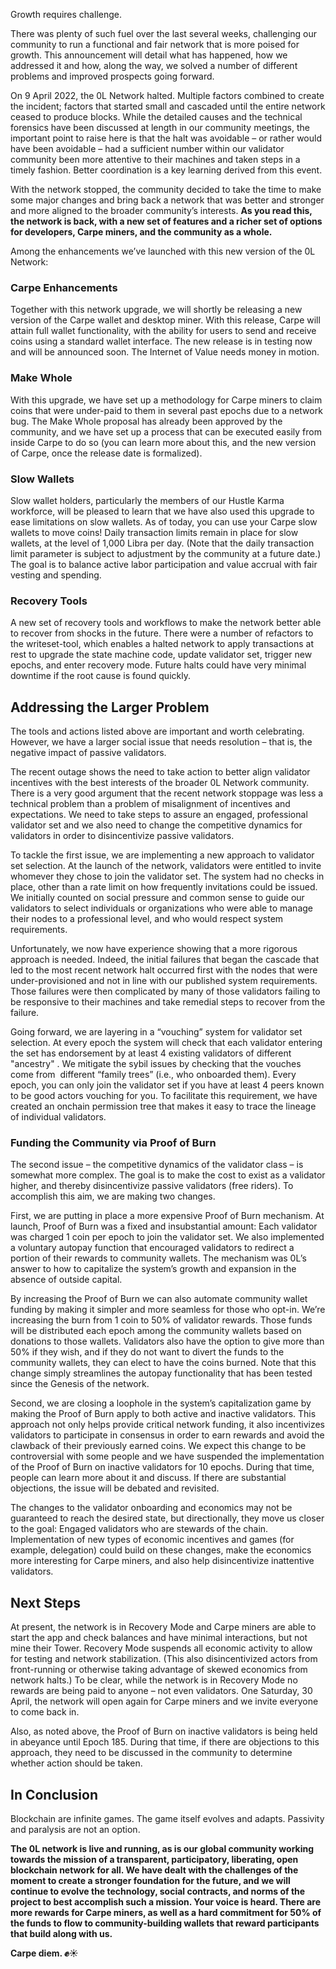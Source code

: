 Growth requires challenge.

There was plenty of such fuel over the last several weeks, challenging our community to run a functional and fair network that is more poised for growth. This announcement will detail what has happened, how we addressed it and how, along the way, we solved a number of different problems and improved prospects going forward.

On 9 April 2022, the 0L Network halted. Multiple factors combined to create the incident; factors that started small and cascaded until the entire network ceased to produce blocks. While the detailed causes and the technical forensics have been discussed at length in our community meetings, the important point to raise here is that the halt was avoidable – or rather would have been avoidable – had a sufficient number within our validator community been more attentive to their machines and taken steps in a timely fashion. Better coordination is a key learning derived from this event.

With the network stopped, the community decided to take the time to make some major changes and bring back a network that was better and stronger and more aligned to the broader community’s interests. **As you read this, the network is back, with a new set of features and a richer set of options for developers, Carpe miners, and the community as a whole.**

Among the enhancements we’ve launched with this new version of the 0L Network:

### **Carpe Enhancements**

Together with this network upgrade, we will shortly be releasing a new version of the Carpe wallet and desktop miner. With this release, Carpe will attain full wallet functionality, with the ability for users to send and receive coins using a standard wallet interface. The new release is in testing now and will be announced soon. The Internet of Value needs money in motion.

### **Make Whole**

With this upgrade, we have set up a methodology for Carpe miners to claim coins that were under-paid to them in several past epochs due to a network bug. The Make Whole proposal has already been approved by the community, and we have set up a process that can be executed easily from inside Carpe to do so (you can learn more about this, and the new version of Carpe, once the release date is formalized).

### **Slow Wallets**

Slow wallet holders, particularly the members of our Hustle Karma workforce, will be pleased to learn that we have also used this upgrade to ease limitations on slow wallets. As of today, you can use your Carpe slow wallets to move coins! Daily transaction limits remain in place for slow wallets, at the level of 1,000 Libra per day. (Note that the daily transaction limit parameter is subject to adjustment by the community at a future date.) The goal is to balance active labor participation and value accrual with fair vesting and spending.

### **Recovery Tools**

A new set of recovery tools and workflows to make the network better able to recover from shocks in the future. There were a number of refactors to the writeset-tool, which enables a halted network to apply transactions at rest to upgrade the state machine code, update validator set, trigger new epochs, and enter recovery mode. Future halts could have very minimal downtime if the root cause is found quickly.

## **Addressing the Larger Problem**

The tools and actions listed above are important and worth celebrating. However, we have a larger social issue that needs resolution – that is, the negative impact of passive validators.

The recent outage shows the need to take action to better align validator incentives with the best interests of the broader 0L Network community. There is a very good argument that the recent network stoppage was less a technical problem than a problem of misalignment of incentives and expectations. We need to take steps to assure an engaged, professional validator set and we also need to change the competitive dynamics for validators in order to disincentivize passive validators.

To tackle the first issue, we are implementing a new approach to validator set selection. At the launch of the network, validators were entitled to invite whomever they chose to join the validator set. The system had no checks in place, other than a rate limit on how frequently invitations could be issued. We initially counted on social pressure and common sense to guide our validators to select individuals or organizations who were able to manage their nodes to a professional level, and who would respect system requirements.

Unfortunately, we now have experience showing that a more rigorous approach is needed. Indeed, the initial failures that began the cascade that led to the most recent network halt occurred first with the nodes that were under-provisioned and not in line with our published system requirements. Those failures were then complicated by many of those validators failing to be responsive to their machines and take remedial steps to recover from the failure.

Going forward, we are layering in a “vouching” system for validator set selection. At every epoch the system will check that each validator entering the set has endorsement by at least 4 existing validators of different "ancestry" . We mitigate the sybil issues by checking that the vouches come from  different “family trees” (i.e., who onboarded them). Every epoch, you can only join the validator set if you have at least 4 peers known to be good actors vouching for you. To facilitate this requirement, we have created an onchain permission tree that makes it easy to trace the lineage of individual validators.

### **Funding the Community via Proof of Burn**

The second issue – the competitive dynamics of the validator class – is somewhat more complex. The goal is to make the cost to exist as a validator higher, and thereby disincentivize passive validators (free riders). To accomplish this aim, we are making two changes.

First, we are putting in place a more expensive Proof of Burn mechanism. At launch, Proof of Burn was a fixed and insubstantial amount: Each validator was charged 1 coin per epoch to join the validator set. We also implemented a voluntary autopay function that encouraged validators to redirect a portion of their rewards to community wallets. The mechanism was 0L’s answer to how to capitalize the system’s growth and expansion in the absence of outside capital.

By increasing the Proof of Burn we can also automate community wallet funding by making it simpler and more seamless for those who opt-in. We’re increasing the burn from 1 coin to 50% of validator rewards. Those funds will be distributed each epoch among the community wallets based on donations to those wallets. Validators also have the option to give more than 50% if they wish, and if they do not want to divert the funds to the community wallets, they can elect to have the coins burned. Note that this change simply streamlines the autopay functionality that has been tested since the Genesis of the network.

Second, we are closing a loophole in the system’s capitalization game by making the Proof of Burn apply to both active and inactive validators. This approach not only helps provide critical network funding, it also incentivizes validators to participate in consensus in order to earn rewards and avoid the clawback of their previously earned coins. We expect this change to be controversial with some people and we have suspended the implementation of the Proof of Burn on inactive validators for 10 epochs. During that time, people can learn more about it and discuss. If there are substantial objections, the issue will be debated and revisited.

The changes to the validator onboarding and economics may not be guaranteed to reach the desired state, but directionally, they move us closer to the goal: Engaged validators who are stewards of the chain. Implementation of new types of economic incentives and games (for example, delegation) could build on these changes, make the economics more interesting for Carpe miners, and also help disincentivize inattentive validators.

## **Next Steps**

At present, the network is in Recovery Mode and Carpe miners are able to start the app and check balances and have minimal interactions, but not mine their Tower. Recovery Mode suspends all economic activity to allow for testing and network stabilization. (This also disincentivized actors from front-running or otherwise taking advantage of skewed economics from network halts.) To be clear, while the network is in Recovery Mode no rewards are being paid to anyone – not even validators. One Saturday, 30 April, the network will open again for Carpe miners and we invite everyone to come back in.

Also, as noted above, the Proof of Burn on inactive validators is being held in abeyance until Epoch 185. During that time, if there are objections to this approach, they need to be discussed in the community to determine whether action should be taken.

## **In Conclusion**

Blockchain are infinite games. The game itself evolves and adapts. Passivity and paralysis are not an option.

**The 0L network is live and running, as is our global community working towards the mission of a transparent, participatory, liberating, open blockchain network for all. We have dealt with the challenges of the moment to create a stronger foundation for the future, and we will continue to evolve the technology, social contracts, and norms of the project to best accomplish such a mission. Your voice is heard. There are more rewards for Carpe miners, as well as a hard commitment for 50% of the funds to flow to community-building wallets that reward participants that build along with us.**

**Carpe diem. ✊☀️**
